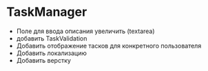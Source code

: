 # TaskManager

- Поле для ввода описания увеличить (textarea)
- добавить TaskValidation
- Добавить отображение тасков для конкретного пользователя
- Добавить локализацию
- Добавить верстку

